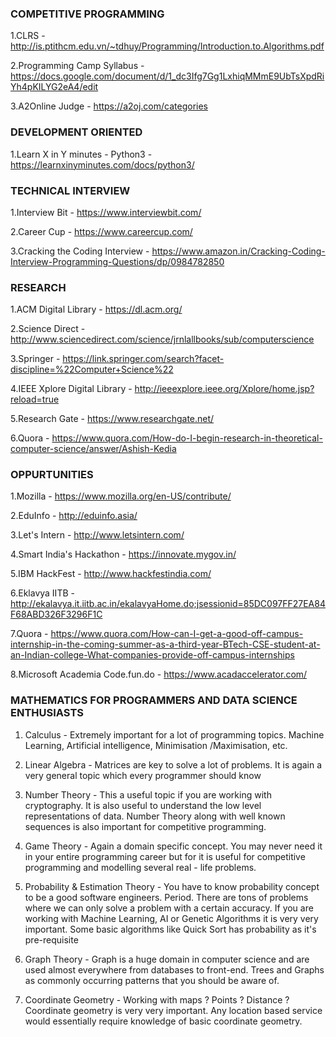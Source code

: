 ### COMPETITIVE PROGRAMMING

1.CLRS - http://is.ptithcm.edu.vn/~tdhuy/Programming/Introduction.to.Algorithms.pdf

2.Programming Camp Syllabus - https://docs.google.com/document/d/1_dc3Ifg7Gg1LxhiqMMmE9UbTsXpdRiYh4pKILYG2eA4/edit

3.A2Online Judge - https://a2oj.com/categories

### DEVELOPMENT ORIENTED

1.Learn X in Y minutes - Python3 - https://learnxinyminutes.com/docs/python3/

### TECHNICAL INTERVIEW

1.Interview Bit - https://www.interviewbit.com/

2.Career Cup - https://www.careercup.com/

3.Cracking the Coding Interview - https://www.amazon.in/Cracking-Coding-Interview-Programming-Questions/dp/0984782850

### RESEARCH

1.ACM Digital Library - https://dl.acm.org/

2.Science Direct - http://www.sciencedirect.com/science/jrnlallbooks/sub/computerscience

3.Springer - https://link.springer.com/search?facet-discipline=%22Computer+Science%22

4.IEEE Xplore Digital Library - http://ieeexplore.ieee.org/Xplore/home.jsp?reload=true

5.Research Gate - https://www.researchgate.net/

6.Quora - https://www.quora.com/How-do-I-begin-research-in-theoretical-computer-science/answer/Ashish-Kedia

### OPPURTUNITIES

1.Mozilla - https://www.mozilla.org/en-US/contribute/

2.EduInfo - http://eduinfo.asia/

3.Let's Intern - http://www.letsintern.com/

4.Smart India's Hackathon - https://innovate.mygov.in/

5.IBM HackFest - http://www.hackfestindia.com/

6.Eklavya IITB - http://ekalavya.it.iitb.ac.in/ekalavyaHome.do;jsessionid=85DC097FF27EA84F68ABD326F3296F1C

7.Quora - https://www.quora.com/How-can-I-get-a-good-off-campus-internship-in-the-coming-summer-as-a-third-year-BTech-CSE-student-at-an-Indian-college-What-companies-provide-off-campus-internships

8.Microsoft Academia Code.fun.do - https://www.acadaccelerator.com/

### MATHEMATICS FOR PROGRAMMERS AND DATA SCIENCE ENTHUSIASTS

1. Calculus -  Extremely important for a lot of programming topics. Machine Learning, Artificial intelligence, Minimisation /Maximisation, etc.

2.  Linear Algebra - Matrices are key to solve a lot of problems. It is again a very general topic which every programmer should know

3.  Number Theory - This a useful topic if you are working with cryptography. It is also useful to understand the low level representations of data. Number Theory along with well    	known sequences is also important for competitive programming.

4.  Game Theory - Again a domain specific concept. You may never need it in your entire programming career but for it is useful for competitive programming and modelling several real - life problems.

5.  Probability & Estimation Theory - You have to know probability concept to be a good software engineers. Period.  There are tons of problems where we can only solve a problem with a certain accuracy. If you are working with Machine Learning, AI or Genetic Algorithms it is very very important. Some basic algorithms like Quick Sort has probability as it's pre-requisite

6.  Graph Theory - Graph is a huge domain in computer science and are used almost everywhere from databases to front-end. Trees and Graphs as commonly occurring patterns that you should be aware of.

7.  Coordinate Geometry - Working with maps ? Points ? Distance ? Coordinate geometry is very very important. Any location based service would essentially require knowledge of basic coordinate geometry.



